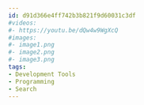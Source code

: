 ```yaml
---
id: d91d366e4ff742b3b821f9d60031c3df
#videos:
#- https://youtu.be/dQw4w9WgXcQ
#images:
#- image1.png
#- image2.png
#- image3.png
tags:
- Development Tools
- Programming
- Search
---
```

